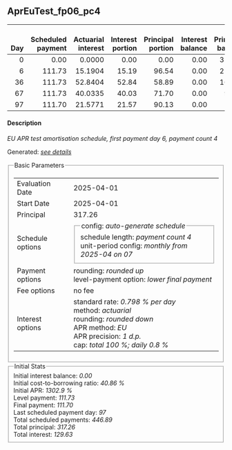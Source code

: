 <h2>AprEuTest_fp06_pc4</h2>
<table>
    <thead style="vertical-align: bottom;">
        <th style="text-align: right;">Day</th>
        <th style="text-align: right;">Scheduled payment</th>
        <th style="text-align: right;">Actuarial interest</th>
        <th style="text-align: right;">Interest portion</th>
        <th style="text-align: right;">Principal portion</th>
        <th style="text-align: right;">Interest balance</th>
        <th style="text-align: right;">Principal balance</th>
        <th style="text-align: right;">Total actuarial interest</th>
        <th style="text-align: right;">Total interest</th>
        <th style="text-align: right;">Total principal</th>
    </thead>
    <tr style="text-align: right;">
        <td class="ci00">0</td>
        <td class="ci01" style="white-space: nowrap;">0.00</td>
        <td class="ci02">0.0000</td>
        <td class="ci03">0.00</td>
        <td class="ci04">0.00</td>
        <td class="ci05">0.00</td>
        <td class="ci06">317.26</td>
        <td class="ci07">0.0000</td>
        <td class="ci08">0.00</td>
        <td class="ci09">0.00</td>
    </tr>
    <tr style="text-align: right;">
        <td class="ci00">6</td>
        <td class="ci01" style="white-space: nowrap;">111.73</td>
        <td class="ci02">15.1904</td>
        <td class="ci03">15.19</td>
        <td class="ci04">96.54</td>
        <td class="ci05">0.00</td>
        <td class="ci06">220.72</td>
        <td class="ci07">15.1904</td>
        <td class="ci08">15.19</td>
        <td class="ci09">96.54</td>
    </tr>
    <tr style="text-align: right;">
        <td class="ci00">36</td>
        <td class="ci01" style="white-space: nowrap;">111.73</td>
        <td class="ci02">52.8404</td>
        <td class="ci03">52.84</td>
        <td class="ci04">58.89</td>
        <td class="ci05">0.00</td>
        <td class="ci06">161.83</td>
        <td class="ci07">68.0308</td>
        <td class="ci08">68.03</td>
        <td class="ci09">155.43</td>
    </tr>
    <tr style="text-align: right;">
        <td class="ci00">67</td>
        <td class="ci01" style="white-space: nowrap;">111.73</td>
        <td class="ci02">40.0335</td>
        <td class="ci03">40.03</td>
        <td class="ci04">71.70</td>
        <td class="ci05">0.00</td>
        <td class="ci06">90.13</td>
        <td class="ci07">108.0643</td>
        <td class="ci08">108.06</td>
        <td class="ci09">227.13</td>
    </tr>
    <tr style="text-align: right;">
        <td class="ci00">97</td>
        <td class="ci01" style="white-space: nowrap;">111.70</td>
        <td class="ci02">21.5771</td>
        <td class="ci03">21.57</td>
        <td class="ci04">90.13</td>
        <td class="ci05">0.00</td>
        <td class="ci06">0.00</td>
        <td class="ci07">129.6414</td>
        <td class="ci08">129.63</td>
        <td class="ci09">317.26</td>
    </tr>
</table>
<h4>Description</h4>
<p><i>EU APR test amortisation schedule, first payment day 6, payment count 4</i></p>
<p>Generated: <i><a href="../GeneratedDate.html">see details</a></i></p>
<fieldset><legend>Basic Parameters</legend>
<table>
    <tr>
        <td>Evaluation Date</td>
        <td>2025-04-01</td>
    </tr>
    <tr>
        <td>Start Date</td>
        <td>2025-04-01</td>
    </tr>
    <tr>
        <td>Principal</td>
        <td>317.26</td>
    </tr>
    <tr>
        <td>Schedule options</td>
        <td>
            <fieldset>
                <legend>config: <i>auto-generate schedule</i></legend>
                <div>schedule length: <i><i>payment count</i> 4</i></div>
                <div>unit-period config: <i>monthly from 2025-04 on 07</i></div>
            </fieldset>
        </td>
    </tr>
    <tr>
        <td>Payment options</td>
        <td>
            <div>
                <div>rounding: <i>rounded up</i></div>
                <div>level-payment option: <i>lower&nbsp;final&nbsp;payment</i></div>
            </div>
        </td>
    </tr>
    <tr>
        <td>Fee options</td>
        <td>no fee
        </td>
    </tr>
    <tr>
        <td>Interest options</td>
        <td>
            <div>
                <div>standard rate: <i>0.798 % per day</i></div>
                <div>method: <i>actuarial</i></div>
                <div>rounding: <i>rounded down</i></div>
                <div>APR method: <i>EU</i></div>
                <div>APR precision: <i>1 d.p.</i></div>
                <div>cap: <i>total 100 %; daily 0.8 %</div>
            </div>
        </td>
    </tr>
</table></fieldset>
<fieldset><legend>Initial Stats</legend>
<div>
    <div>Initial interest balance: <i>0.00</i></div>
    <div>Initial cost-to-borrowing ratio: <i>40.86 %</i></div>
    <div>Initial APR: <i>1302.9 %</i></div>
    <div>Level payment: <i>111.73</i></div>
    <div>Final payment: <i>111.70</i></div>
    <div>Last scheduled payment day: <i>97</i></div>
    <div>Total scheduled payments: <i>446.89</i></div>
    <div>Total principal: <i>317.26</i></div>
    <div>Total interest: <i>129.63</i></div>
</div></fieldset>